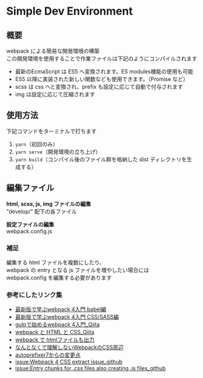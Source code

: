 # Simple Dev Environment

## 概要
webpack による簡易な開発環境の構築  
この開発環境を使用することで作業ファイルは下記のようにコンパイルされます

* 最新のEcmaScript は ES5 へ変換されます。ES modules機能の使用も可能
* ES5 以降に実装された新しい関数なども使用できます。（Promise など）
* scss は css へと変換され、prefix も設定に応じて自動で付与されます
* img は設定に応じて圧縮されます

## 使用方法
下記コマンドをターミナルで打ちます

1. `yarn`（初回のみ）
2. `yarn serve`（開発環境の立ち上げ）
3. `yarn build`（コンパイル後のファイル群を格納した dist ディレクトリを生成する）

## 編集ファイル

**html, scss, js, img ファイルの編集**  
”develop/” 配下の各ファイル

**設定ファイルの編集**  
webpack.config.js 

### 補足

編集する html ファイルを複数にしたり、  
webpack の entry となる js ファイルを増やしたい場合には  
webpack.config を編集する必要があります

### 参考にしたリンク集

* [最新版で学ぶwebpack 4入門 babel編](https://ics.media/entry/16028)
* [最新版で学ぶwebpack 4入門 CSS/SASS編](https://ics.media/entry/17376)
* [gulpで始めるwebpack 4入門_Qiita](https://qiita.com/tonkotsuboy_com/items/2d4f3862e6d05dc0bea1)
* [webpack と HTML と CSS_Qiita](https://qiita.com/gcnishino/items/65817a4b545647a220c9)
* [webpack で htmlファイルも出力](https://ema-hiro.hatenablog.com/entry/2017/10/12/015748)
* [なんとなくで理解しないWebpackのCSS周辺](https://qiita.com/terrierscript/items/0574ab1ef358fecb55b9)
* [autoprefixer7からの変更点](https://evilmartians.com/chronicles/autoprefixer-7-browserslist-2-released)
* [issue:Webpack 4 CSS extract issue_github](https://github.com/webpack/webpack/issues/6687#issuecomment-370779066)
* [issue:Entry chunks for .css files also creating .js files_github](https://github.com/webpack-contrib/extract-text-webpack-plugin/issues/518)
